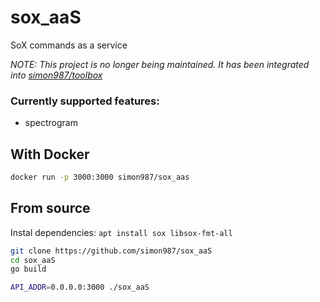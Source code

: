 # sox_aaS
SoX commands as a service

*NOTE: This project is no longer being maintained. 
It has been integrated into [simon987/toolbox](https://github.com/simon987/toolbox)*

### Currently supported features:

* spectrogram

## With Docker
```bash
docker run -p 3000:3000 simon987/sox_aas
```

## From source

Instal dependencies: `apt install sox libsox-fmt-all`

```bash
git clone https://github.com/simon987/sox_aaS
cd sox_aaS
go build

API_ADDR=0.0.0.0:3000 ./sox_aaS
```
